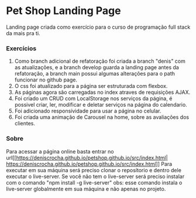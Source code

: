 # Pet Shop Landing Page

Landing page criada como exercício para o curso de programação full stack da mais pra ti.
### Exercícios
1. Como branch adicional de refatoração foi criada a branch "denis" com as atualizações, e a branch develop guarda a landing page antes da refatoração, a branch main possui algumas alterações para o path funcionar no github page.
2. O css foi atualizado para a página ser estruturada com flexbox.
3. As páginas agora são carregadas no index atraves de requisições AJAX.
4. Foi criado um CRUD com LocalStorage nos serviços da página, é possivel criar, ler, modificar e deletar serviços na página do calendario.
5. Foi adicionado responsívidade para usar a página no celular.
6. Foi criada uma animação de Carousel na home, sobre as avaliações dos clientes.

### Sobre
Para acessar a página online basta entrar no url[[https://deniscrocha.github.io/petshop.github.io/src/index.html| https://deniscrocha.github.io/petshop.github.io/src/index.html]]
Para executar em sua máquina será preciso clonar o reposítorio e dentro dele executar o live-server.
Se você não tem o live-server será preciso instalar com o comando "npm install -g live-server"
obs: esse comando instala o live-server globalmente em sua máquina e não apenas no projeto.
